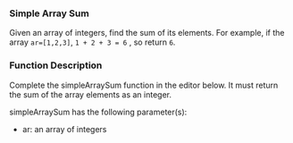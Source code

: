 ### Simple Array Sum

Given an array of integers, find the sum of its elements.
For example, if the array `ar=[1,2,3]`, `1 + 2 + 3 = 6` , so return `6`.

### Function Description
Complete the simpleArraySum function in the editor below. It must return the sum of the array elements as an integer.

simpleArraySum has the following parameter(s):
-   ar: an array of integers


